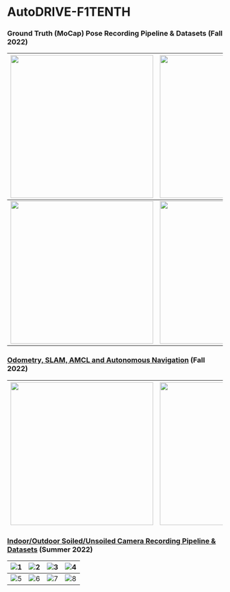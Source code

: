 # AutoDRIVE-F1TENTH


### Ground Truth (MoCap) Pose Recording Pipeline & Datasets (Fall 2022)

| <img src="https://github.com/Tinker-Twins/AutoDRIVE-F1TENTH/blob/main/Media/Fall%202022/Vehicle%20with%20MoCap%20Markers.JPG" width="333"> | <img src="https://github.com/Tinker-Twins/AutoDRIVE-F1TENTH/blob/main/Media/Fall%202022/Teleoperation%20in%20MoCap%20Area.png" width="333"> | <img src="https://github.com/Tinker-Twins/AutoDRIVE-F1TENTH/blob/main/Media/Fall%202022/Open%20Loop%20Control%20in%20MoCap%20Area%201.JPG" width="333"> |
| :-----------------: | :-----------------: | :-----------------: |
| <img src="https://github.com/Tinker-Twins/AutoDRIVE-F1TENTH/blob/main/Media/Fall%202022/Open%20Loop%20Control%20in%20MoCap%20Area%202.png" width="333"> | <img src="https://github.com/Tinker-Twins/AutoDRIVE-F1TENTH/blob/main/Media/Fall%202022/Open%20Loop%20Control%20in%20MoCap%20Area%203.JPG" width="333"> | <img src="https://github.com/Tinker-Twins/AutoDRIVE-F1TENTH/blob/main/Media/Fall%202022/Open%20Loop%20Control%20in%20MoCap%20Area%204.png" width="333"> |

### [Odometry, SLAM, AMCL and  Autonomous Navigation](https://github.com/Tinker-Twins/AutoDRIVE-F1TENTH) (Fall 2022)

| <img src="https://github.com/Tinker-Twins/F1TENTH/blob/main/Media/Fall%202022/Lab%20Setup.jpg" width="333"> | <img src="https://github.com/Tinker-Twins/F1TENTH/blob/main/Media/Fall%202022/SLAM.jpg" width="333"> | <img src="https://github.com/Tinker-Twins/F1TENTH/blob/main/Media/Fall%202022/Map.jpg" width="333"> |
| :-----------------: | :-----------------: | :-----------------: |

### [Indoor/Outdoor Soiled/Unsoiled Camera Recording Pipeline & Datasets](https://github.com/Tinker-Twins/F1TENTH-Webcam-Data-Recording-Pipeline) (Summer 2022)

| ![1](https://github.com/Tinker-Twins/F1TENTH/blob/main/Media/Summer%202022/Vehicle%20Indoor.jpg)|![2](https://github.com/Tinker-Twins/F1TENTH/blob/main/Media/Summer%202022/Vehicle%20Outdoor.jpg)|![3](https://github.com/Tinker-Twins/F1TENTH/blob/main/Media/Summer%202022/Camera%20Mount.jpg)|![4](https://github.com/Tinker-Twins/F1TENTH/blob/main/Media/Summer%202022/Lab%20Data%20Collection.jpg)|
| :-----------------: | :-----------------: | :-----------------: | :-----------------: |
| ![5](https://github.com/Tinker-Twins/F1TENTH/blob/main/Media/Summer%202022/Mulch%20Data%20Collection%201.jpg)|![6](https://github.com/Tinker-Twins/F1TENTH/blob/main/Media/Summer%202022/Mulch%20Data%20Collection%202.jpg)|![7](https://github.com/Tinker-Twins/F1TENTH/blob/main/Media/Summer%202022/Grass%20Data%20Collection%201.jpg)|![8](https://github.com/Tinker-Twins/F1TENTH/blob/main/Media/Summer%202022/Grass%20Data%20Collection%202.jpg)|
